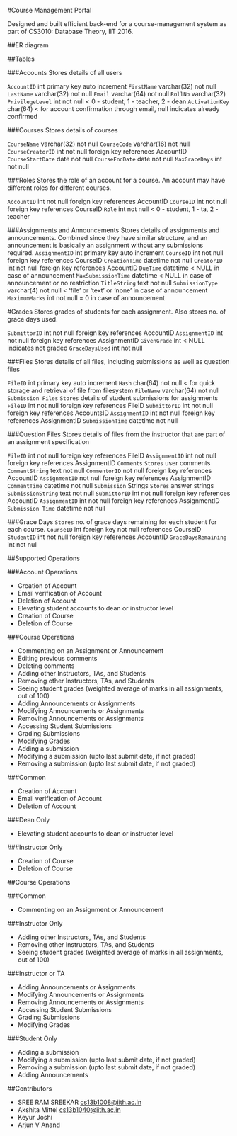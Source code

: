 #Course Management Portal

Designed and built efficient back-end for a course-management system as part of CS3010: Database Theory, IIT 2016.

##ER diagram




##Tables

###Accounts
Stores details of all users

`AccountID` int primary key auto increment
`FirstName` varchar(32) not null
`LastName` varchar(32) not null
`Email` varchar(64) not null
`RollNo` varchar(32)
`PrivilegeLevel` int not null < 0 - student, 1 - teacher, 2 - dean
`ActivationKey` char(64) < for account confirmation through email, null indicates already confirmed

###Courses
Stores details of courses

`CourseName` varchar(32) not null
`CourseCode` varchar(16) not null
`CourseCreatorID` int not null foreign key references AccountID
`CourseStartDate` date not null
`CourseEndDate` date not null
`MaxGraceDays` int not null

###Roles
Stores the role of an account for a course. An account may have different roles for different courses.

`AccountID` int not null foreign key references AccountID
`CourseID` int not null foreign key references CourseID
`Role` int not null < 0 - student, 1 - ta, 2 - teacher

###Assignments and Announcements
Stores details of assignments and announcements. Combined since they have similar structure, and an announcement is basically an assignment without any submissions required.
`AssignmentID` int primary key auto increment
`CourseID` int not null foreign key references CourseID
`CreationTime` datetime not null
`CreatorID` int not null foreign key references AccountID
`DueTime` datetime < NULL in case of announcement
`MaxSubmissionTime` datetime < NULL in case of announcement or no restriction
`TitleString` text not null
`SubmissionType` varchar(4) not null < ‘file’ or ‘text’ or ‘none’ in case of announcement
`MaximumMarks` int not null = 0 in case of announcement

#Grades
Stores grades of students for each assignment. Also stores no. of grace days used.

`SubmittorID` int not null foreign key references AccountID
`AssignmentID` int not null foreign key references AssignmentID
`GivenGrade` int < NULL indicates not graded
`GraceDaysUsed` int not null

###Files
Stores details of all files, including submissions as well as question files

`FileID` int primary key auto increment
`Hash` char(64) not null < for quick storage and retrieval of file from filesystem
`FileName` varchar(64) not null
`Submission Files`
`Stores` details of student submissions for assignments
`FileID` int not null foreign key references FileID
`SubmittorID` int not null foreign key references AccountsID
`AssignmentID` int not null foreign key references AssignmentID
`SubmissionTime` datetime not null

###Question Files
Stores details of files from the instructor that are part of an assignment specification

`FileID` int not null foreign key references FileID
`AssignmentID` int not null foreign key references AssignmentID
`Comments`
`Stores` user comments
`CommentString` text not null
`CommentorID` not null foreign key references AccountID
`AssignmentID` not null foreign key references AssignmentID
`CommentTime` datetime not null
`Submission` Strings
`Stores` answer strings
`SubmissionString` text not null
`SubmittorID` int not null foreign key references AccountID
`AssignmentID` int not null foreign key references AssignmentID
`Submission Time` datetime not null

###Grace Days
`Stores` no. of grace days remaining for each student for each course.
`CourseID` int foreign key not null references CourseID
`StudentID` int not null foreign key references AccountID
`GraceDaysRemaining` int not null

##Supported Operations

###Account Operations

* Creation of Account
* Email verification of Account
* Deletion of Account
* Elevating student accounts to dean or instructor level
* Creation of Course
* Deletion of Course

###Course Operations
* Commenting on an Assignment or Announcement
* Editing previous comments
* Deleting comments
* Adding other Instructors, TAs, and Students
* Removing other Instructors, TAs, and Students
* Seeing student grades (weighted average of marks in all assignments, out of 100)
* Adding Announcements or Assignments
* Modifying Announcements or Assignments
* Removing Announcements or Assignments
* Accessing Student Submissions
* Grading Submissions
* Modifying Grades
* Adding a submission
* Modifying a submission (upto last submit date, if not graded)
* Removing a submission (upto last submit date, if not graded)

###Common
* Creation of Account
* Email verification of Account
* Deletion of Account

###Dean Only
* Elevating student accounts to dean or instructor level

###Instructor Only
* Creation of Course
* Deletion of Course

##Course Operations

###Common
* Commenting on an Assignment or Announcement

###Instructor Only
* Adding other Instructors, TAs, and Students
* Removing other Instructors, TAs, and Students
* Seeing student grades (weighted average of marks in all assignments, out of 100)

###Instructor or TA
* Adding Announcements or Assignments
* Modifying Announcements or Assignments
* Removing Announcements or Assignments
* Accessing Student Submissions
* Grading Submissions
* Modifying Grades

###Student Only
* Adding a submission
* Modifying a submission (upto last submit date, if not graded)
* Removing a submission (upto last submit date, if not graded)
* Adding Announcements

##Contributors
* SREE RAM SREEKAR cs13b1008@iith.ac.in
* Akshita Mittel cs13b1040@iith.ac.in
* Keyur Joshi
* Arjun V Anand
